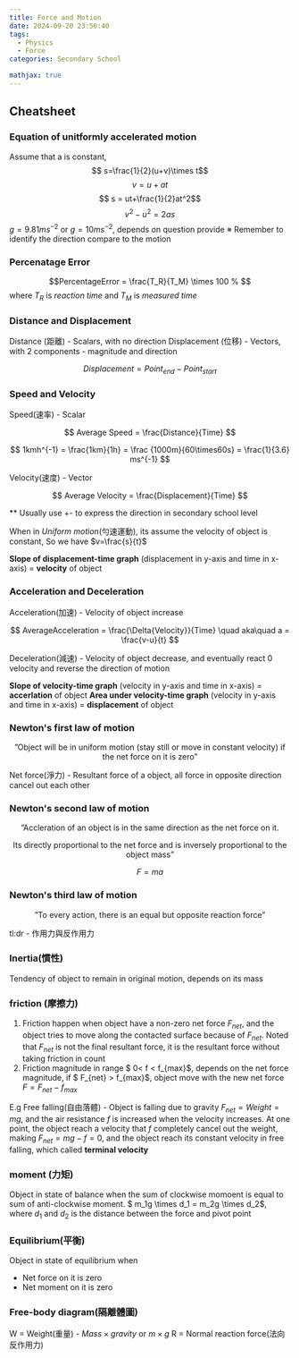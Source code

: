 ```yaml
---
title: Force and Motion
date: 2024-09-20 23:56:40
tags:
  - Physics
  - Force
categories: Secondary School

mathjax: true
---
```


## Cheatsheet

### Equation of unitformly accelerated motion

Assume that a is constant,
$$ s=\frac{1}{2}(u+v)\times t$$
$$ v=u + at$$
$$ s = ut+\frac{1}{2}at^2$$
$$v^2 - u^2 = 2as$$
$g = 9.81 ms^{-2}$ or $g = 10 ms^{-2}$, depends on question provide
※ Remember to identify the direction compare to the motion

### Percenatage Error

$$PercentageError = \frac{T_R}{T_M} \times 100 % $$
where ${T_R}$ is _reaction time_ and ${T_M}$ is _measured time_

### Distance and Displacement

Distance (距離) - Scalars, with no direction
Displacement (位移) - Vectors, with 2 components - magnitude and direction

$$Displacement = Point_{end} - Point_{start}$$

### Speed and Velocity

Speed(速率) - Scalar

$$
Average Speed = \frac{Distance}{Time}
$$

$$
1kmh^{-1} = \frac{1km}{1h} = \frac {1000m}{60\times60s} = \frac{1}{3.6} ms^{-1}
$$

Velocity(速度) - Vector

$$
Average Velocity = \frac{Displacement}{Time}
$$

\*\* Usually use +- to express the direction in secondary school level

When in _Uniform motion_(勻速運動), its assume the velocity of object is constant, So we have $v=\frac{s}{t}$

$\textbf{Slope of displacement-time graph}$ (displacement in y-axis and time in x-axis) = $\textbf{velocity}$ of object

### Acceleration and Deceleration

Acceleration(加速) - Velocity of object increase

$$ AverageAcceleration = \frac{\Delta{Velocity}}{Time} \quad aka\quad a = \frac{v-u}{t} $$

Deceleration(減速) - Velocity of object decrease, and eventually react 0 velocity and reverse the direction of motion

$\textbf{Slope of velocity-time graph}$ (velocity in y-axis and time in x-axis) = $\textbf{accerlation}$ of object
$\textbf{Area under velocity-time graph}$ (velocity in y-axis and time in x-axis) = $\textbf{displacement}$ of object

### Newton's first law of motion

$$\text{''Object will be in uniform motion (stay still or move in constant velocity) if the net force on it is zero''} $$

Net force(淨力) - Resultant force of a object, all force in opposite direction cancel out each other

### Newton's second law of motion

$$
\text{''Accleration of an object is in the same direction as the net force on it.}
$$

$$
\text{ Its directly proportional to the net force and is inversely proportional to the object mass''}
$$

$$ F = ma$$

### Newton's third law of motion

$$
\text{ ''To every action, there is an equal but opposite reaction force''}
$$

tl:dr - 作用力與反作用力

### Inertia(慣性)

Tendency of object to remain in original motion, depends on its mass

### friction (摩擦力)

1. Friction happen when object have a non-zero net force $F_{net}$, and the object tries to move along the contacted surface because of $F_{net}$. Noted that $F_{net}$ is not the final resultant force, it is the resultant force without taking friction in count
2. Friction magnitude in range $ 0< f < f\_{max}$, depends on the net force magnitude, if $ F_{net} > f_{max}$, object move with the new net force $F = F_{net} - f_{max}$

E.g Free falling(自由落體) - Object is falling due to gravity $F_{net} = Weight = mg$, and the air resistance _f_ is increased when the velocity increases. At one point, the object reach a velocity that _f_ completely cancel out the weight, making $F_{net} = mg - f = 0$, and the object reach its constant velocity in free falling, which called $\textbf{terminal velocity}$

### moment (力矩)

Object in state of balance when the sum of clockwise momoent is equal to sum of anti-clockwise moment.
$ m_1g \times d_1 = m_2g \times d_2$, where $d_1$ and $d_2$ is the distance between the force and pivot point

### Equilibrium(平衡)

Object in state of equilibrium when

- Net force on it is zero
- Net moment on it is zero

### Free-body diagram(隔離體圖)

W = Weight(重量) - $Mass \times gravity$ or $m\times g$
R = Normal reaction force(法向反作用力)
